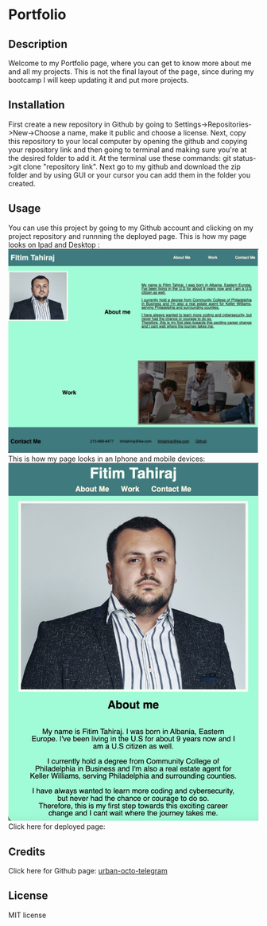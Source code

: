 # Portfolio

## Description
Welcome to my Portfolio page, where you can get to know more about me and all my projects. This is not the final layout of the page, since during my bootcamp I will keep updating it and put more projects.  

## Installation
First create a new repository in Github by going to Settings->Repositories->New->Choose a name, make it public and choose a license.
Next, copy this repository to your local computer by opening the github and copying your repository link and then going to terminal and making sure you're at the desired folder to add it. At the terminal use these commands: git status->git clone "repository link".
Next go to my github and download the zip folder and by using GUI or your cursor you can add them in the folder you created.

## Usage
You can use this project by going to my Github account and clicking on my project repository and runnning the deployed page. 
This is how my page looks on Ipad and Desktop : 
<img src="./assets/images/desktop.jpg"/>
This is how my page looks in an Iphone and mobile devices: <img src="./assets/images/iphone.jpg">
Click here for deployed page: 

## Credits
Click here for Github page: <a href="https://github.com/coding-boot-camp/urban-octo-telegram.git/">urban-octo-telegram</a>

## License
MIT license